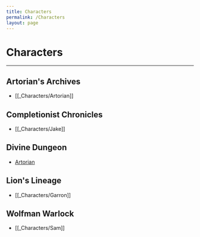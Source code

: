```yaml
---
title: Characters
permalink: /Characters
layout: page
---
```

# Characters
---
## Artorian's Archives
- [[_Characters/Artorian]]

## Completionist Chronicles
- [[_Characters/Jake]]

## Divine Dungeon
- [Artorian](_Characters/Artorian.md)

## Lion's Lineage
- [[_Characters/Garron]]

## Wolfman Warlock
- [[_Characters/Sam]]
